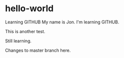 # hello-world
Learning GITHUB
My name is Jon. I'm learning GITHUB.

This is another test.

Still learning.

Changes to master branch here.
